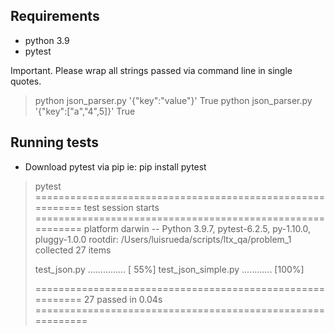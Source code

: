 
## Requirements

* python 3.9
* pytest

Important. Please wrap all strings passed via command line in single quotes.

> python json_parser.py '{"key":"value"}'
> True
> python json_parser.py '{"key":["a","4",5]}'
> True

## Running tests

* Download pytest via pip ie: pip install pytest

> pytest
> ========================================================== test session starts ==========================================================
> platform darwin -- Python 3.9.7, pytest-6.2.5, py-1.10.0, pluggy-1.0.0
> rootdir: /Users/luisrueda/scripts/ltx_qa/problem_1
> collected 27 items
> 
> test_json.py ...............                                                                                                      [ 55%]
> test_json_simple.py ............                                                                                                  [100%]
>
> ========================================================== 27 passed in 0.04s ===========================================================
